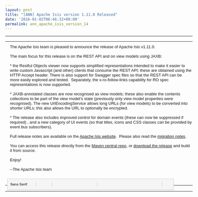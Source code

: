 ```yaml
---
layout: post
title: "[ANN] Apache Isis version 1.11.0 Released"
date: '2016-01-02T06:46:32+00:00'
permalink: ann_apache_isis_version_14
---
```

<table class="iN" style="border-spacing: 0px; font-size: 15.6px; table-layout: fixed; width: 598.182px; vertical-align: top; border-collapse: collapse; color: #222222; font-family: arial, sans-serif;">
    <tbody>
      <tr>
        <td class="GQ" style="font-family: arial, sans-serif; margin: 0px; width: 598.182px; padding: 0px 0px 2px;">
          <div id=":o3" class="GP" style="margin: 0px -1px; overflow-y: hidden; padding: 0px 1px; position: relative; max-height: 624px; min-height: 436px;">
            <div id=":oz" class="qz aXjCH" style="overflow: auto; position: relative; z-index: 0; max-height: 624px;">
              <div id=":p3" class="et" style="border-color: transparent !important;">
                <div id=":nb" class="aoX">
                  <table cellpadding="0" class="cf An" id=":ym" style="width: 598.182px; table-layout: fixed;">
                    <tbody>
                      <tr>
                        <td class="Ap" style="font-family: arial, sans-serif; margin: 0px; width: 594.545px; vertical-align: top;">
                          <div id=":14x" class="Ar Au" style="padding: 7px 7px 9px; box-sizing: border-box; border-radius: 1px; transition: none; zoom: 1; border: 0px transparent !important; margin: 0px !important;">
                            <div id=":13d" class="Am Al editable LW-avf" hidefocus="true" aria-label="Message Body" g_editable="true" role="textbox" tabindex="1" style="font-stretch: normal; font-size: small; width: 580.568px; overflow: visible; border: 0px; outline: none; direction: ltr; min-height: 378px; background-image: initial; background-attachment: initial; background-size: initial; background-origin: initial; background-clip: initial; background-position: initial; background-repeat: initial;">
                              <div>The Apache Isis team is pleased to announce the release of Apache Isis v1.11.0.</div>
                              <div><br /></div>
                              <div>The main focus for this release is on the REST API and on view models using JAXB:<br /></div>
                              <div>
                                <div><br /></div>
                                <div>* the Restful Objects viewer now supports simplified representations intended to make it easier to write custom Javascript (and other) clients that consume the REST API; these are obtained using the HTTP Accept header. There is also support for Swagger spec files so that the REST API can be more easily explored and tested. &nbsp;Separately, the x-ro-follow-links capability for RO spec representations is now supported.</div>
                                <div><br /></div>
                                <div>* JAXB-annotated classes are now recognised as view models; these also enable the contents collections to be part of the view model’s state (previously only view model properties were recognised). The new UrlEncodingService allows long URLs (for view models) to be converted into shorter URLs; this also allows the URL to optionally be encrypted.</div>
                                <div><br /></div>
                                <div>* The release also includes improved control for domain events (these can now be suppressed if required) , and a new category of UI events (so that titles, icons and CSS classes can be provided by event bus subscribers).</div>
                              </div>
                              <div><br /></div>
                              <div>Full release notes are available on the <a href="http://isis.apache.org/release-notes.html#r1.11.0">Apache Isis website</a>. &nbsp;Please also read the <a href="http://isis.apache.org/migration-notes.html#_migration-notes_1.10.0-to-1.11.0">migration notes</a>.</div>
                              <div><br /></div>
                              <div>You can access this release directly from the <a href="http://search.maven.org">Maven central repo</a>, or <a href="http://isis.apache.org/downloads.html">download the release</a> and build it from source.</div>
                              <div><br /></div>
                              <div>Enjoy!</div>
                              <div><br /></div>
                              <div>--The Apache Isis team</div>
                              <div><br /></div>
                              <div><br /></div>
                            </div>
                          </div>
                        </td>
                      </tr>
                    </tbody>
                  </table>
                </div>
              </div>
            </div>
            <div id=":rt" class="GW" style="bottom: -1px; left: 0px; position: absolute; right: 0px;">
              <div id=":13r" class="GL" style="padding: 0px 1px 1px;"></div>
            </div>
          </div>
        </td>
      </tr>
      <tr>
        <td class="HE" style="font-family: arial, sans-serif; margin: 0px; padding: 0px;">
          <div id=":mm" class="aDg" style="position: relative; z-index: 0;">
            <div id=":l3" class="aDj" style="border-width: 0px 1px 1px; margin: 0px; position: static;">
              <div id=":mz" class="aC5" style="position: relative; z-index: 0;"></div>
              <div id=":ml" class="aDl" style="position: relative; z-index: 0;">
                <div id=":p6" class="xQMqOe"></div>
                <div id=":ph" class="Ur" style="bottom: -4px; left: 0px; position: absolute;">
                  <div class="aX" style="height: 44px; overflow: hidden; z-index: 10; position: relative; visibility: visible;">
                    <div id=":1bz" class="aZ">
                      <div class="J-Z" id=":1c0" role="toolbar" aria-label="Formatting options" style="border: 1px solid #cfcfcf; outline: 0px; padding: 4px 2px; position: relative; zoom: 1; box-shadow: rgba(0, 0, 0, 0.0980392) 0px 2px 2px -1px; display: inline-block; margin: 0px 6px; -webkit-user-select: none; background: #f5f5f5;">
                        <div id=":12v" class="J-Z-axO J-Z-M-I aOz J-J5-Ji" command="+fontName" data-tooltip="Font ‪(Ctrl-Shift-5, Ctrl-Shift-6)‬" aria-label="Font ‪(Ctrl-Shift-5, Ctrl-Shift-6)‬" role="listbox" aria-activedescendant=":1cs" aria-expanded="false" aria-haspopup="true" style="position: relative; display: inline-block; border-radius: 2px; -webkit-user-select: none; border: 1px solid transparent; outline: none; padding: 0px; height: 24px; color: #444444; line-height: 24px; list-style: none; font-size: 11px; font-weight: bold; vertical-align: middle; cursor: default; background: 0px 50%;">
                          <div class="J-J5-Ji J-Z-M-I-Kv-H" style="position: relative; display: inline-block; margin: 0px; padding: 0px; -webkit-user-select: none;">
                            <div class="J-J5-Ji J-Z-M-I-J6-H" style="position: relative; display: inline-block; border: 0px; vertical-align: top; padding: 0px 2px; -webkit-user-select: none;">
                              <div class="J-J5-Ji J-Z-M-I-Jm" id=":1cs" role="option" aria-setsize="0" aria-posinset="0" style="position: relative; display: inline-block; padding: 0px 0px 0px 4px; margin: 0px; overflow: hidden; text-overflow: ellipsis; white-space: nowrap; width: 60px; -webkit-user-select: none;">Sans Serif</div>
                              <div class="J-J5-Ji J-Z-M-I-JG" style="position: relative; display: inline-block; float: right; margin: 7px 2px 0px 3px; padding: 0px; opacity: 0.8; vertical-align: middle; width: 7px; height: 11px; transform: none; filter: none; -webkit-user-select: none; background: url(&quot;//ssl.gstatic.com/ui/v1/disclosure/small-grey-disclosure-arrow-down.png&quot;) 50% 50% no-repeat;"></div>
                            </div>
                          </div>
                        </div>
                        <div class="J-Z-axR J-J5-Ji" aria-disabled="true" role="separator" id=":1ct" style="position: relative; display: inline-block; border-left-width: 1px; border-left-style: solid; border-left-color: #cccccc; height: 17px; list-style: none; margin: 0px 2px; outline: none; overflow: hidden; padding: 0px; vertical-align: middle; width: 0px; -webkit-user-select: none;"></div>
                        <div id=":12w" class="J-Z-M-I J-J5-Ji" command="+fontSize" data-tooltip="Size ‪(Ctrl-Shift--, Ctrl-Shift-+)‬" aria-label="Size ‪(Ctrl-Shift--, Ctrl-Shift-+)‬" role="button" aria-expanded="false" aria-haspopup="true" style="position: relative; display: inline-block; border-radius: 2px; -webkit-user-select: none; border: 1px solid transparent; outline: none; padding: 0px; height: 24px; color: #444444; line-height: 24px; list-style: none; font-size: 11px; font-weight: bold; vertical-align: middle; cursor: default; background: 0px 50%;">
                          <div class="J-J5-Ji J-Z-M-I-Kv-H" style="position: relative; display: inline-block; margin: 0px; padding: 0px; -webkit-user-select: none;">
                            <div class="J-J5-Ji J-Z-M-I-J6-H" style="position: relative; display: inline-block; border: 0px; vertical-align: top; padding: 0px 2px; -webkit-user-select: none;">
                              <div class="J-J5-Ji J-Z-M-I-Jm" style="position: relative; display: inline-block; padding: 0px; margin: 0px; -webkit-user-select: none;">
                                <div class="eY  aaA aaB" style="height: 21px; width: 21px; vertical-align: middle; opacity: 0.55; margin: 2px 0px; -webkit-user-select: none; background-image: url(&quot;//ssl.gstatic.com/ui/v1/icons/mail/html_editor.png&quot;); background-position: -84px 0px;"></div>
                              </div>
                              <div class="J-J5-Ji J-Z-M-I-JG" style="position: relative; display: inline-block; float: right; margin: 10px 2px 0px 3px; padding: 0px; opacity: 0.8; vertical-align: middle; width: 5px; height: 7px; -webkit-user-select: none; background: url(&quot;//ssl.gstatic.com/ui/v1/disclosure/small-grey-disclosure-arrow-down.png&quot;) 50% 50% no-repeat;"></div>
                            </div>
                          </div>
                        </div>
                        <div class="J-Z-axR J-J5-Ji" aria-disabled="true" role="separator" id=":1cv" style="position: relative; display: inline-block; border-left-width: 1px; border-left-style: solid; border-left-color: #cccccc; height: 17px; list-style: none; margin: 0px 2px; outline: none; overflow: hidden; padding: 0px; vertical-align: middle; width: 0px; -webkit-user-select: none;"></div>
                        <div id=":12x" class="J-Z-aEu-I J-Z-I J-J5-Ji" command="+bold" data-tooltip="Bold ‪(Ctrl-B)‬" aria-label="Bold ‪(Ctrl-B)‬" aria-pressed="false" role="button" style="position: relative; display: inline-block; border-radius: 2px; -webkit-user-select: none; border: 1px solid transparent; outline: none; padding: 0px; height: 24px; color: #444444; line-height: 24px; list-style: none; font-size: 11px; font-weight: bold; vertical-align: middle; cursor: default; background: 0px 50%;">
                          <div class="J-J5-Ji J-Z-I-Kv-H" style="position: relative; display: inline-block; border: 0px; vertical-align: top; margin: 0px; padding: 0px; -webkit-user-select: none;">
                            <div class="J-J5-Ji J-Z-I-J6-H" style="position: relative; display: inline-block; padding: 0px 2px; -webkit-user-select: none;">
                              <div class="eN  aaA aaB" style="height: 21px; width: 21px; vertical-align: middle; opacity: 0.55; margin: 2px 0px; -webkit-user-select: none; background-image: url(&quot;//ssl.gstatic.com/ui/v1/icons/mail/html_editor.png&quot;); background-position: 0px 0px;"></div>
                            </div>
                          </div>
                        </div>
                        <div id=":12y" class="J-Z-aEu-I J-Z-I J-J5-Ji" command="+italic" data-tooltip="Italic ‪(Ctrl-I)‬" aria-label="Italic ‪(Ctrl-I)‬" aria-pressed="false" role="button" style="position: relative; display: inline-block; border-radius: 2px; -webkit-user-select: none; border: 1px solid transparent; outline: none; padding: 0px; height: 24px; color: #444444; line-height: 24px; list-style: none; font-size: 11px; font-weight: bold; vertical-align: middle; cursor: default; background: 0px 50%;">
                          <div class="J-J5-Ji J-Z-I-Kv-H" style="position: relative; display: inline-block; border: 0px; vertical-align: top; margin: 0px; padding: 0px; -webkit-user-select: none;">
                            <div class="J-J5-Ji J-Z-I-J6-H" style="position: relative; display: inline-block; padding: 0px 2px; -webkit-user-select: none;">
                              <div class="e3  aaA aaB" style="height: 21px; width: 21px; vertical-align: middle; opacity: 0.55; margin: 2px 0px; -webkit-user-select: none; background-image: url(&quot;//ssl.gstatic.com/ui/v1/icons/mail/html_editor.png&quot;); background-position: -21px 0px;"></div>
                            </div>
                          </div>
                        </div>
                        <div id=":12z" class="J-Z-aEu-I J-Z-I J-J5-Ji" command="+underline" data-tooltip="Underline ‪(Ctrl-U)‬" aria-label="Underline ‪(Ctrl-U)‬" aria-pressed="false" role="button" style="position: relative; display: inline-block; border-radius: 2px; -webkit-user-select: none; border: 1px solid transparent; outline: none; padding: 0px; height: 24px; color: #444444; line-height: 24px; list-style: none; font-size: 11px; font-weight: bold; vertical-align: middle; cursor: default; background: 0px 50%;">
                          <div class="J-J5-Ji J-Z-I-Kv-H" style="position: relative; display: inline-block; border: 0px; vertical-align: top; margin: 0px; padding: 0px; -webkit-user-select: none;">
                            <div class="J-J5-Ji J-Z-I-J6-H" style="position: relative; display: inline-block; padding: 0px 2px; -webkit-user-select: none;">
                              <div class="fu  aaA aaB" style="height: 21px; width: 21px; vertical-align: middle; opacity: 0.55; margin: 2px 0px; -webkit-user-select: none; background-image: url(&quot;//ssl.gstatic.com/ui/v1/icons/mail/html_editor.png&quot;); background-position: -42px 0px;"></div>
                            </div>
                          </div>
                        </div>
                        <div id=":15y" class="J-Z-M-I J-J5-Ji" command="+foreColor" data-tooltip="Text Colour" aria-label="Text Colour" role="button" aria-expanded="false" aria-haspopup="true" style="position: relative; display: inline-block; border-radius: 2px; -webkit-user-select: none; border: 1px solid transparent; outline: none; padding: 0px; height: 24px; color: #444444; line-height: 24px; list-style: none; font-size: 11px; font-weight: bold; vertical-align: middle; cursor: default; background: 0px 50%;">
                          <div class="J-J5-Ji J-Z-M-I-Kv-H" style="position: relative; display: inline-block; margin: 0px; padding: 0px; -webkit-user-select: none;">
                            <div class="J-J5-Ji J-Z-M-I-J6-H" style="position: relative; display: inline-block; border: 0px; vertical-align: top; padding: 0px 2px; -webkit-user-select: none;">
                              <div class="J-J5-Ji J-Z-M-I-Jm" style="position: relative; display: inline-block; padding: 0px; margin: 0px; -webkit-user-select: none;">
                                <div class="eS  aaA aaB" style="height: 21px; width: 21px; vertical-align: middle; opacity: 0.55; margin: 2px 0px; -webkit-user-select: none; background-image: url(&quot;//ssl.gstatic.com/ui/v1/icons/mail/html_editor.png&quot;); background-position: -105px 0px;"></div>
                              </div>
                              <div class="J-J5-Ji J-Z-M-I-JG" style="position: relative; display: inline-block; float: right; margin: 10px 2px 0px 3px; padding: 0px; opacity: 0.8; vertical-align: middle; width: 5px; height: 7px; -webkit-user-select: none; background: url(&quot;//ssl.gstatic.com/ui/v1/disclosure/small-grey-disclosure-arrow-down.png&quot;) 50% 50% no-repeat;"></div>
                            </div>
                          </div>
                        </div>
                        <div class="J-Z-axR J-J5-Ji" aria-disabled="true" role="separator" id=":1d0" style="position: relative; display: inline-block; border-left-width: 1px; border-left-style: solid; border-left-color: #cccccc; height: 17px; list-style: none; margin: 0px 2px; outline: none; overflow: hidden; padding: 0px; vertical-align: middle; width: 0px; -webkit-user-select: none;"></div>
                        <div id=":15x" class="J-Z-M-I J-J5-Ji" command="alignMenu" data-tooltip="Align" aria-label="Align" role="button" aria-expanded="false" aria-haspopup="true" style="position: relative; display: inline-block; border-radius: 2px; -webkit-user-select: none; border: 1px solid transparent; outline: none; padding: 0px; height: 24px; color: #444444; line-height: 24px; list-style: none; font-size: 11px; font-weight: bold; vertical-align: middle; cursor: default; background: 0px 50%;">
                          <div class="J-J5-Ji J-Z-M-I-Kv-H" style="position: relative; display: inline-block; margin: 0px; padding: 0px; -webkit-user-select: none;">
                            <div class="J-J5-Ji J-Z-M-I-J6-H" style="position: relative; display: inline-block; border: 0px; vertical-align: top; padding: 0px 2px; -webkit-user-select: none;">
                              <div class="J-J5-Ji J-Z-M-I-Jm" style="position: relative; display: inline-block; padding: 0px; margin: 0px; -webkit-user-select: none;">
                                <div class="aaA aaB e4" style="height: 21px; width: 21px; vertical-align: middle; opacity: 0.55; margin: 2px 0px; -webkit-user-select: none; background-image: url(&quot;//ssl.gstatic.com/ui/v1/icons/mail/html_editor.png&quot;); background-position: -273px 0px;"></div>
                              </div>
                              <div class="J-J5-Ji J-Z-M-I-JG" style="position: relative; display: inline-block; float: right; margin: 10px 2px 0px 3px; padding: 0px; opacity: 0.8; vertical-align: middle; width: 5px; height: 7px; -webkit-user-select: none; background: url(&quot;//ssl.gstatic.com/ui/v1/disclosure/small-grey-disclosure-arrow-down.png&quot;) 50% 50% no-repeat;"></div>
                            </div>
                          </div>
                        </div>
                        <div id=":18n" class="J-Z-aEu-I J-Z-I J-J5-Ji" command="+insertOrderedList" data-tooltip="Numbered List ‪(Ctrl-Shift-7)‬" aria-label="Numbered List ‪(Ctrl-Shift-7)‬" aria-pressed="false" role="button" style="position: relative; display: inline-block; border-radius: 2px; -webkit-user-select: none; border: 1px solid transparent; outline: none; padding: 0px; height: 24px; color: #444444; line-height: 24px; list-style: none; font-size: 11px; font-weight: bold; vertical-align: middle; cursor: default; background: 0px 50%;">
                          <div class="J-J5-Ji J-Z-I-Kv-H" style="position: relative; display: inline-block; border: 0px; vertical-align: top; margin: 0px; padding: 0px; -webkit-user-select: none;">
                            <div class="J-J5-Ji J-Z-I-J6-H" style="position: relative; display: inline-block; padding: 0px 2px; -webkit-user-select: none;">
                              <div class="e6  aaA aaB" style="height: 21px; width: 21px; vertical-align: middle; opacity: 0.55; margin: 2px 0px; -webkit-user-select: none; background-image: url(&quot;//ssl.gstatic.com/ui/v1/icons/mail/html_editor.png&quot;); background-position: -168px 0px;"></div>
                            </div>
                          </div>
                        </div>
                        <div id=":18o" class="J-Z-aEu-I J-Z-I J-J5-Ji" command="+insertUnorderedList" data-tooltip="Bulleted List ‪(Ctrl-Shift-8)‬" aria-label="Bulleted List ‪(Ctrl-Shift-8)‬" aria-pressed="false" role="button" style="position: relative; display: inline-block; border-radius: 2px; -webkit-user-select: none; border: 1px solid transparent; outline: none; padding: 0px; height: 24px; color: #444444; line-height: 24px; list-style: none; font-size: 11px; font-weight: bold; vertical-align: middle; cursor: default; background: 0px 50%;">
                          <div class="J-J5-Ji J-Z-I-Kv-H" style="position: relative; display: inline-block; border: 0px; vertical-align: top; margin: 0px; padding: 0px; -webkit-user-select: none;">
                            <div class="J-J5-Ji J-Z-I-J6-H" style="position: relative; display: inline-block; padding: 0px 2px; -webkit-user-select: none;">
                              <div class="eO  aaA aaB" style="height: 21px; width: 21px; vertical-align: middle; opacity: 0.55; margin: 2px 0px; -webkit-user-select: none; background-image: url(&quot;//ssl.gstatic.com/ui/v1/icons/mail/html_editor.png&quot;); background-position: -189px 0px;"></div>
                            </div>
                          </div>
                        </div>
                        <div id=":18p" class="J-Z-I J-J5-Ji" command="+outdent" data-tooltip="Indent Less ‪(Ctrl-[)‬" aria-label="Indent Less ‪(Ctrl-[)‬" role="button" style="position: relative; display: inline-block; border-radius: 2px; -webkit-user-select: none; border: 1px solid transparent; outline: none; padding: 0px; height: 24px; color: #444444; line-height: 24px; list-style: none; font-size: 11px; font-weight: bold; vertical-align: middle; cursor: default; background: 0px 50%;">
                          <div class="J-J5-Ji J-Z-I-Kv-H" style="position: relative; display: inline-block; border: 0px; vertical-align: top; margin: 0px; padding: 0px; -webkit-user-select: none;">
                            <div class="J-J5-Ji J-Z-I-J6-H" style="position: relative; display: inline-block; padding: 0px 2px; -webkit-user-select: none;">
                              <div class="e8  aaA aaB" style="height: 21px; width: 21px; vertical-align: middle; opacity: 0.55; margin: 2px 0px; -webkit-user-select: none; background-image: url(&quot;//ssl.gstatic.com/ui/v1/icons/mail/html_editor.png&quot;); background-position: -210px 0px;"></div>
                            </div>
                          </div>
                        </div>
                        <div id=":18q" class="J-Z-I J-J5-Ji" command="+indent" data-tooltip="Indent More ‪(Ctrl-])‬" aria-label="Indent More ‪(Ctrl-])‬" role="button" style="position: relative; display: inline-block; border-radius: 2px; -webkit-user-select: none; border: 1px solid transparent; outline: none; padding: 0px; height: 24px; color: #444444; line-height: 24px; list-style: none; font-size: 11px; font-weight: bold; vertical-align: middle; cursor: default; background: 0px 50%;">
                          <div class="J-J5-Ji J-Z-I-Kv-H" style="position: relative; display: inline-block; border: 0px; vertical-align: top; margin: 0px; padding: 0px; -webkit-user-select: none;">
                            <div class="J-J5-Ji J-Z-I-J6-H" style="position: relative; display: inline-block; padding: 0px 2px; -webkit-user-select: none;">
                              <div class="e2  aaA aaB" style="height: 21px; width: 21px; vertical-align: middle; opacity: 0.55; margin: 2px 0px; -webkit-user-select: none; background-image: url(&quot;//ssl.gstatic.com/ui/v1/icons/mail/html_editor.png&quot;); background-position: -231px 0px;"></div>
                            </div>
                          </div>
                        </div>
                        <div id=":xg" class="J-Z-I J-J5-Ji" command="+BLOCKQUOTE" data-tooltip="Quote ‪(Ctrl-Shift-9)‬" aria-label="Quote ‪(Ctrl-Shift-9)‬" role="button" style="position: relative; display: inline-block; border-radius: 2px; -webkit-user-select: none; border: 1px solid transparent; outline: none; padding: 0px; height: 24px; color: #444444; line-height: 24px; list-style: none; font-size: 11px; font-weight: bold; vertical-align: middle; cursor: default; background: 0px 50%;">
                          <div class="J-J5-Ji J-Z-I-Kv-H" style="position: relative; display: inline-block; border: 0px; vertical-align: top; margin: 0px; padding: 0px; -webkit-user-select: none;">
                            <div class="J-J5-Ji J-Z-I-J6-H" style="position: relative; display: inline-block; padding: 0px 2px; -webkit-user-select: none;">
                              <div class="fa  aaA aaB" style="height: 21px; width: 21px; vertical-align: middle; opacity: 0.55; margin: 2px 0px; -webkit-user-select: none; background-image: url(&quot;//ssl.gstatic.com/ui/v1/icons/mail/html_editor.png&quot;); background-position: -252px 0px;"></div>
                            </div>
                          </div>
                        </div>
                        <div class="J-Z-axR J-J5-Ji" aria-disabled="true" role="separator" id=":1d7" style="position: relative; display: inline-block; border-left-width: 1px; border-left-style: solid; border-left-color: #cccccc; height: 17px; list-style: none; margin: 0px 2px; outline: none; overflow: hidden; padding: 0px; vertical-align: middle; width: 0px; -webkit-user-select: none;"></div>
                        <div id=":t6" class="J-Z-I J-J5-Ji" command="+removeFormat" data-tooltip="Remove Formatting ‪(Ctrl-\)‬" aria-label="Remove Formatting ‪(Ctrl-\)‬" role="button" style="position: relative; display: inline-block; border-radius: 2px; -webkit-user-select: none; border: 1px solid transparent; outline: none; padding: 0px; height: 24px; color: #444444; line-height: 24px; list-style: none; font-size: 11px; font-weight: bold; vertical-align: middle; cursor: default; background: 0px 50%;">
                          <div class="J-J5-Ji J-Z-I-Kv-H" style="position: relative; display: inline-block; border: 0px; vertical-align: top; margin: 0px; padding: 0px; -webkit-user-select: none;">
                            <div class="J-J5-Ji J-Z-I-J6-H" style="position: relative; display: inline-block; padding: 0px 2px; -webkit-user-select: none;">
                              <div class="fb  aaA aaB" style="height: 21px; width: 21px; vertical-align: middle; opacity: 0.55; margin: 2px 0px; -webkit-user-select: none; background-image: url(&quot;//ssl.gstatic.com/ui/v1/icons/mail/html_editor.png&quot;); background-position: -336px 0px;"></div>
                            </div>
                          </div>
                        </div>
                      </div>
                    </div>
                  </div>
                </div>
              </div>
            </div>
          </div>
        </td>
      </tr>
    </tbody>
  </table>
